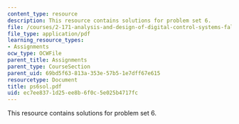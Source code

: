 ```yaml
---
content_type: resource
description: This resource contains solutions for problem set 6.
file: /courses/2-171-analysis-and-design-of-digital-control-systems-fall-2006/ec7ee8371d25ee8b6f0c5e025b4717fc_ps6sol.pdf
file_type: application/pdf
learning_resource_types:
- Assignments
ocw_type: OCWFile
parent_title: Assignments
parent_type: CourseSection
parent_uid: 69bd5f63-813a-353e-57b5-1e7dff67e615
resourcetype: Document
title: ps6sol.pdf
uid: ec7ee837-1d25-ee8b-6f0c-5e025b4717fc
---
```

This resource contains solutions for problem set 6.

